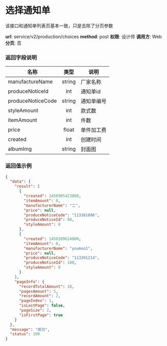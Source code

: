 选择通知单
=======

该接口和通知单列表页基本一致，只是去除了分页参数

**url**: service/v2/production/choices
**method**: post
**权限**: 设计师
**调用方**: Web
**分页**: 否

### 返回字段说明

| 名称              | 类型   | 说明       |
| --------------    | :----: | --         |
| manufactureName   | string | 厂家名称   |
| produceNoticeId   | int    | 通知单id   |
| produceNoticeCode | string | 通知单编号 |
| styleAmount       | int    | 款式数     |
| itemAmount        | int    | 件数       |
| price             | float  | 单件加工费 |
| created           | int    | 创建时间   |
| albumImg          | string | 封面图     |

### 返回值示例

```json
{
  "data": {
    "result": [
      {
        "created": 1456905423000,
        "itemAmount": 0,
        "manufacturerName": "二",
        "price": null,
        "produceNoticeCode": "113381886",
        "produceNoticeId": 98,
        "styleAmount": 0
      },
      {
        "created": 1458109624000,
        "itemAmount": 0,
        "manufacturerName": "youmoo1",
        "price": null,
        "produceNoticeCode": "113391214",
        "produceNoticeId": 100,
        "styleAmount": 0
      }
    ],
    "pageInfo": {
      "recordTotalAmount": 10,
      "pagesAmount": 5,
      "recordAmount": 2,
      "pageIndex": 1,
      "isLastPage": false,
      "pageSize": 2,
      "isFirstPage": true
    }
  },
  "message": "成功",
  "status": 100
}
```
